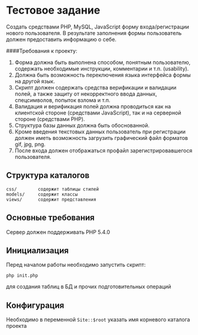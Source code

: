 Тестовое задание
================

Создать средствами PHP, MySQL, JavaScript форму входа/регистрации нового пользователя. В результате заполнения формы пользователь должен предоставить информацию о себе.

####Требования к проекту:
1. Форма должна быть выполнена способом, понятным пользователю, содержать необходимые инструкции, комментарии и т.п. (usability).
2. Должна быть возможность переключения языка интерфейса формы на другой язык.
3. Скрипт должен содержать средства верификации и валидации полей, а также защиту от некорректного ввода данных, спецсимволов, попыток взлома и т.п.
4. Валидация и верификация полей должна проводиться как на клиентской стороне (средствами JavaScript), так и на серверной стороне (средствами PHP).
5. Структура базы данных должна быть обоснованной.
6. Кроме введения текстовых данных пользователь при регистрации должен иметь возможность загрузить графический файл форматов gif, jpg, png.
7. После входа должен отображаться профайл зарегистрировавшегося пользователя.

Структура каталогов
-------------------

    css/        содержит таблицы стилей
    models/     содержит классы 
    views/      содержит представления
    
Основные требования
-------------------
Сервер должен поддерживать PHP 5.4.0

Инициализация
-------------
Перед началом работы необходимо запустить скрипт: 

    php init.php
для создания таблиц в БД и прочих подготовительных операций
    
Конфигурация
------------
Необходимо в переменной `Site::$root` указать имя корневого каталога проекта
